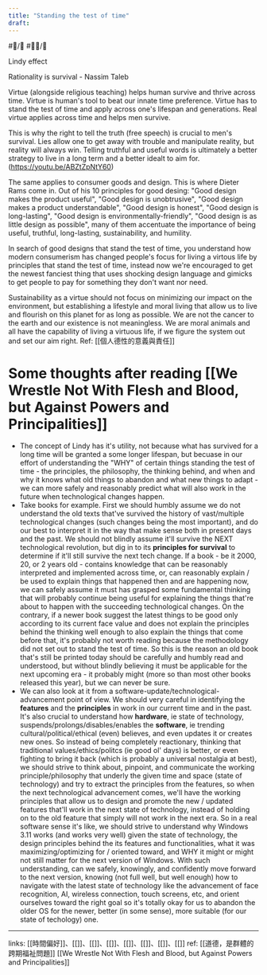 ```yaml
---
title: "Standing the test of time"
draft: 
---
```

#📝️/🌿 #✍🏼/🔴 

Lindy effect

Rationality is survival - Nassim Taleb

Virtue (alongside religious teaching) helps human survive and thrive across time. Virtue is human's tool to beat our innate time preference. Virtue has to stand the test of time and apply across one's lifespan and generations. Real virtue applies across time and helps men survive.

This is why the right to tell the truth (free speech) is crucial to men's survival. Lies allow one to get away with trouble and manipulate reality, but reality will always win. Telling truthful and useful words is ultimately a better strategy to live in a long term and a better idealt to aim for.
(https://youtu.be/ABZtZpNtY60)

The same applies to consumer goods and design. This is where Dieter Rams come in.
Out of his 10 principles for good desing: "Good design makes the product useful", "Good design is unobtrusive", "Good design makes a product understandable", "Good design is honest", "Good design is long-lasting", "Good design is environmentally-friendly", "Good design is as little design as possible", many of them accentuate the importance of being useful, truthful, long-lasting, sustainability, and humility. 

In search of good designs that stand the test of time, you understand how modern consumerism has changed people's focus for living a virtous life by principles that stand the test of time, instead now we're encouraged to get the newest fanciest thing that uses shocking design language and gimicks to get people to pay for something they don't want nor need.

Sustainability as a virtue should not focus on minimizing our impact on the environment, but establishing a lifestyle and moral living that allow us to live and flourish on this planet for as long as possible. We are not the cancer to the earth and our existence is not meaningless. We are moral animals and all have the capability of living a virtuous life, if we figure the system out and set our aim right.
Ref: [[個人德性的意義與責任]]



# Some thoughts after reading [[We Wrestle Not With Flesh and Blood, but Against Powers and Principalities]]

- The concept of Lindy has it's utility, not because what has survived for a long time will be granted a some longer lifespan, but becuase in our effort of understanding the "WHY" of certain things standing the test of time - the principles, the philosophy, the thinking behind, and when and why it knows what old things to abandon and what new things to adapt - we can more safely and reasonably predict what will also work in the future when technological changes happen.
- Take books for example. 
  First we should humbly assume we do not understand the old texts that've survived the history of vast/multiple technological changes (such changes being the most important), and do our best to interpret it in the way that make sense both in present days and the past. We should not blindly assume it'll survive the NEXT technological revolution, but dig in to its **principles for survival** to determine if it'll still survive the next tech change. 
  If a book - be it 2000, 20, or 2 years old - contains knowledge that can be reasonably interpreted and implemented across time, or, can reasonably explain / be used to explain things that happened then and are happening now, we can safely assume it must has grasped some fundamental thinking that will probably continue being useful for explaining the things that're about to happen with the succeeding technological changes. On the contrary, if a newer book suggest the latest things to be good only according to its current face value and does not explain the principles behind the thinking well enough to also explain the things that come before that, it's probably not worth reading because the methodology did not set out to stand the test of time.
  So this is the reason an old book that's still be printed today should be carefully and humbly read and understood, but without blindly believing it must be applicable for the next upcoming era - it probably might (more so than most other books released this year), but we can never be sure.
- We can also look at it from a software-update/technological-advancement point of view. 
  We should very careful in identifying the **features** and the **principles** in work in our current time and in the past. It's also crucial to understand how **hardware**, ie state of technology, suspends/prolongs/disables/enables the **software**, ie trending cultural/political/ethical (even) believes, and even updates it or creates new ones.
  So instead of being completely reactionary, thinking that traditional values/ethics/politcs (ie good ol' days) is better, or even fighting to bring it back (which is probably a universal nostalgia at best), we should strive to think about, pinpoint, and communicate the working principle/philosophy that underly the given time and space (state of technology) and try to extract the principles from the features, so when the next technological advancement comes, we'll have the working principles that allow us to design and promote the new / updated features that'll work in the next state of technology, instead of holding on to the old feature that simply will not work in the next era.
  So in a real software sense it's like, we should strive to understand why Windows 3.11 works (and works very well) given the state of technology, the design principles behind the its features and functionalities, what it was maximizing/optimizing for / oriented toward, and WHY it might or might not still matter for the next version of Windows. With such understanding, can we safely, knowingly, and confidently move forward to the next version, knowing (not full well, but well enough) how to navigate with the latest state of technology like the advancement of face recognition, AI, wireless connection, touch screens, etc, and orient ourselves toward the right goal so it's totally okay for us to abandon the older OS for the newer, better (in some sense), more suitable (for our state of techology) one.

---
links: [[時間偏好]]、[[]]、[[]]、[[]]、[[]]、[[]]、[[]]、[[]]
ref: [[道德，是群體的跨期福祉問題]]
[[We Wrestle Not With Flesh and Blood, but Against Powers and Principalities]]
